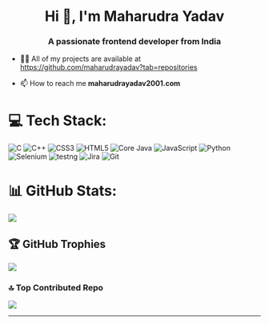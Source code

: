 <h1 align="center">Hi 👋, I'm Maharudra Yadav</h1>
<h3 align="center">A passionate frontend developer from India</h3>

- 👨‍💻 All of my projects are available at https://github.com/maharudrayadav?tab=repositories

- 📫 How to reach me **maharudrayadav2001.com**

# 💻 Tech Stack:
![C](https://img.shields.io/badge/c-%2300599C.svg?style=plastic&logo=c&logoColor=white) ![C++](https://img.shields.io/badge/c++-%2300599C.svg?style=plastic&logo=c%2B%2B&logoColor=white) ![CSS3](https://img.shields.io/badge/css3-%231572B6.svg?style=plastic&logo=css3&logoColor=white) ![HTML5](https://img.shields.io/badge/html5-%23E34F26.svg?style=plastic&logo=html5&logoColor=white) ![Core Java](https://img.shields.io/badge/java-%23ED8B00.svg?style=plastic&logo=java&logoColor=white) ![JavaScript](https://img.shields.io/badge/javascript-%23323330.svg?style=plastic&logo=javascript&logoColor=%23F7DF1E) ![Python](https://img.shields.io/badge/python-3670A0?style=plastic&logo=python&logoColor=ffdd54) ![Selenium](https://img.shields.io/badge/selenium-%23323330.svg?style=plastic&logo=javascript&logoColor=%23F7DF1E) ![testng](https://img.shields.io/badge/testng-%23323330.svg?style=plastic&logo=javascript&logoColor=%23F7DF1E) ![Jira](https://img.shields.io/badge/jira-%23323330.svg?style=plastic&logo=javascript&logoColor=%23F7DF1E) ![Git](https://img.shields.io/badge/git-%23323330.svg?style=plastic&logo=javascript&logoColor=%23F7DF1E)
# 📊 GitHub Stats:
![](https://github-readme-stats.vercel.app/api?username=maharudrayadav&theme=react&hide_border=false&include_all_commits=false&count_private=false)<br/>

## 🏆 GitHub Trophies
![](https://github-profile-trophy.vercel.app/?username=maharudrayadav&theme=dark&no-frame=false&no-bg=true&margin-w=4)

### 🔝 Top Contributed Repo
![](https://github-contributor-stats.vercel.app/api?username=maharudrayadav&limit=5&theme=dark&combine_all_yearly_contributions=true)

---
